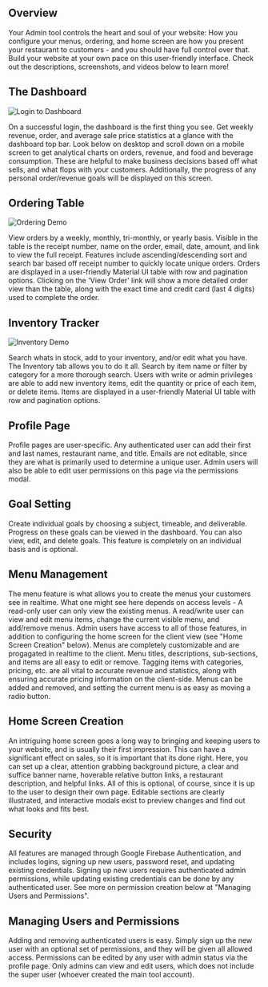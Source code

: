 
## Overview

Your Admin tool controls the heart and soul of your website: How you configure your menus, ordering, and home screen are how you present your restaurant to customers - and you should have full control over that. Build your website at your own pace on
this user-friendly interface. Check out the descriptions, screenshots, and videos below to learn more!

## The Dashboard

![Login to Dashboard](img/login_to_dash_vid.gif)

On a successful login, the dashboard is the first thing you see. Get weekly revenue, order, and average sale price statistics at a glance with the dashboard top bar. Look below on desktop and scroll down on a mobile screen to get analytical charts on orders, revenue, and food and beverage consumption. These are helpful to make business decisions based off what sells, and what flops with your customers. Additionally, the progress of any personal order/revenue goals will be displayed on this screen.

## Ordering Table

![Ordering Demo](img/order-demo.gif)

View orders by a weekly, monthly, tri-monthly, or yearly basis. Visible in the table is the receipt number, name on the order, email, date, amount, and link to view the full receipt. Features include ascending/descending sort and search bar based off receipt number to quickly locate unique orders. Orders are displayed in a user-friendly Material UI table with row and pagination options. Clicking on the 'View Order' link will show a more detailed order view than the table, along with the exact time and credit card (last 4 digits) used to complete the order. 

## Inventory Tracker

![Inventory Demo](img/inventory-demo.gif)

Search whats in stock, add to your inventory, and/or edit what you have. The Inventory tab allows you to do it all. Search by item name or filter by category for a more thorough search. Users with write or admin privileges are able to add new inventory items, edit the quantity or price of each item, or delete items. Items are displayed in a user-friendly Material UI table with row and pagination options.

## Profile Page

Profile pages are user-specific. Any authenticated user can add their first and last names, restaurant name, and title. Emails are not editable, since they are what is primarily used to determine a unique user. Admin users will also be able to edit user permissions on this page via the permissions modal.

## Goal Setting

Create individual goals by choosing a subject, timeable, and deliverable. Progress on these goals can be viewed in the dashboard. You can also view, edit, and delete goals. This feature is completely on an individual basis and is optional.

## Menu Management

The menu feature is what allows you to create the menus your customers see in realtime. What one might see here depends on access levels - A read-only user can only view the existing menus. A read/write user can view and edit menu items, change the current visible menu, and add/remove menus. Admin users have access to all of those features, in addition to configuring the home screen for the client view (see "Home Screen Creation" below). Menus are completely customizable and are progagated in realtime to the client. Menu titles, descriptions, sub-sections, and items are all easy to edit or remove. Tagging items with categories, pricing, etc. are all vital to accurate revenue and statistics, along with ensuring accurate pricing information on the client-side. Menus can be added and removed, and setting the current menu is as easy as moving a radio button. 

## Home Screen Creation

An intriguing home screen goes a long way to bringing and keeping users to your website, and is usually their first impression. This can have a significant effect on sales, so it is important that its done right. Here, you can set up a clear, attention grabbing background picture, a clear and suffice banner name, hoverable relative button links, a restaurant description, and helpful links. All of this is optional, of course, since it is up to the user to design their own page. Editable sections are clearly illustrated, and interactive modals exist to preview changes and find out what looks and fits best.

## Security

All features are managed through Google Firebase Authentication, and includes logins, signing up new users, password reset, and updating existing credentials. Signing up new users requires authenticated admin permissions, while updating existing credentials can be done by any authenticated user. See more on permission creation below at "Managing Users and Permissions".

## Managing Users and Permissions

Adding and removing authenticated users is easy. Simply sign up the new user with an 
optional set of permissions, and they will be given all allowed access. Permissions can be edited by any user with admin status via the profile page. Only admins can view and edit users, which does not include the super user (whoever created the main tool account).
